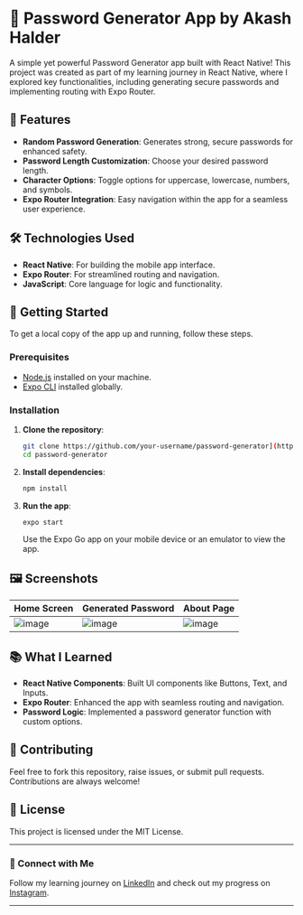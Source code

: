 # 🔐 Password Generator App by Akash Halder

A simple yet powerful Password Generator app built with React Native! This project was created as part of my learning journey in React Native, where I explored key functionalities, including generating secure passwords and implementing routing with Expo Router.

## 📱 Features

- **Random Password Generation**: Generates strong, secure passwords for enhanced safety.
- **Password Length Customization**: Choose your desired password length.
- **Character Options**: Toggle options for uppercase, lowercase, numbers, and symbols.
- **Expo Router Integration**: Easy navigation within the app for a seamless user experience.

## 🛠️ Technologies Used

- **React Native**: For building the mobile app interface.
- **Expo Router**: For streamlined routing and navigation.
- **JavaScript**: Core language for logic and functionality.

## 🚀 Getting Started

To get a local copy of the app up and running, follow these steps.

### Prerequisites

- [Node.js](https://nodejs.org/) installed on your machine.
- [Expo CLI](https://docs.expo.dev/get-started/installation/) installed globally.

### Installation

1. **Clone the repository**:
   ```bash
   git clone https://github.com/your-username/password-generator](https://github.com/Nil369/password-generator.git
   cd password-generator
   ```

2. **Install dependencies**:
   ```bash
   npm install
   ```

3. **Run the app**:
   ```bash
   expo start
   ```

   Use the Expo Go app on your mobile device or an emulator to view the app.

## 🖼️ Screenshots

| Home Screen | Generated Password | About Page |
|-------------|--------------------| ---------- |
| ![image](https://github.com/user-attachments/assets/a40db7d8-f76b-4b82-b8ea-8ba861b7ce07) | ![image](https://github.com/user-attachments/assets/5848e500-4135-4b9e-9a5c-f508361e360b) | ![image](https://github.com/user-attachments/assets/3ac48451-4b2e-42ee-ad13-c9c315bbe68c)


 

## 📚 What I Learned

- **React Native Components**: Built UI components like Buttons, Text, and Inputs.
- **Expo Router**: Enhanced the app with seamless routing and navigation.
- **Password Logic**: Implemented a password generator function with custom options.

## 🤝 Contributing

Feel free to fork this repository, raise issues, or submit pull requests. Contributions are always welcome!

## 📜 License

This project is licensed under the MIT License.

---

### 📲 Connect with Me

Follow my learning journey on [LinkedIn](https://www.linkedin.com/in/akashhalder) and check out my progress on [Instagram](https://www.instagram.com/akash_halder8043/).

---

